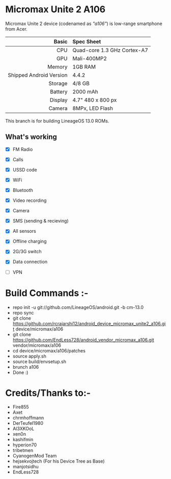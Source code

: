 # Micromax Unite 2 A106

Micromax Unite 2 device (codenamed as _"a106"_) is low-range smartphone from Acer.

Basic   | Spec Sheet
-------:|:-------------------------
CPU     | Quad-core 1.3 GHz Cortex-A7
GPU     | Mali-400MP2
Memory  | 1GB RAM
Shipped Android Version | 4.4.2
Storage | 4/8 GB
Battery | 2000 mAh
Display | 4.7" 480 x 800 px
Camera  | 8MPx, LED Flash



This branch is for building LineageOS 13.0 ROMs.

## What's working
- [x] FM Radio
- [x] Calls
- [x] USSD code
- [x] WiFi
- [x] Bluetooth
- [x] Video recording
- [x] Camera
- [x] SMS (sending & recieving)
- [x] All sensors
- [x] Offline charging
- [x] 2G/3G switch
- [x] Data connection
- [ ] VPN


# Build Commands :-

  * repo init -u git://github.com/LineageOS/android.git -b cm-13.0
  * repo sync
  * git clone https://github.com/rcrajarshi12/android_device_micromax_unite2_a106.git device/micromax/a106
  * git clone https://github.com/EndLess728/android_vendor_micromax_a106.git vendor/micromax/a106
  * cd device/micromax/a106/patches
  * source apply.sh 
  * source build/envsetup.sh
  * brunch a106
  * Done :)
  
# Credits/Thanks to:-
  * Fire855 
  * Axet
  * chrmhoffmann
  * DerTeufel1980
  * Al3XKOoL
  * xen0n
  * kashifmin
  * hyperion70
  * tribetmen
  * CyanogenMod Team
  * hejsekvojtech (For his Device Tree as Base)
  * manjotsidhu
  * EndLess728
